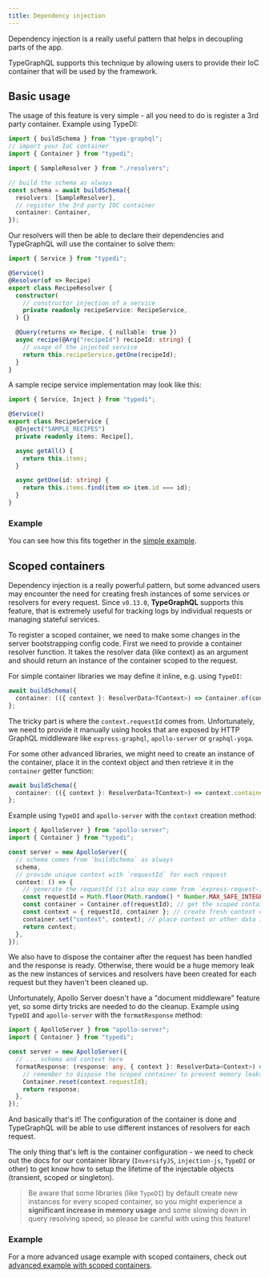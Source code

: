 ```yaml
---
title: Dependency injection
---
```


Dependency injection is a really useful pattern that helps in decoupling parts of the app.

TypeGraphQL supports this technique by allowing users to provide their IoC container that will be used by the framework.

## Basic usage

The usage of this feature is very simple - all you need to do is register a 3rd party container. Example using TypeDI:

```typescript
import { buildSchema } from "type-graphql";
// import your IoC container
import { Container } from "typedi";

import { SampleResolver } from "./resolvers";

// build the schema as always
const schema = await buildSchema({
  resolvers: [SampleResolver],
  // register the 3rd party IOC container
  container: Container,
});
```

Our resolvers will then be able to declare their dependencies and TypeGraphQL will use the container to solve them:

```typescript
import { Service } from "typedi";

@Service()
@Resolver(of => Recipe)
export class RecipeResolver {
  constructor(
    // constructor injection of a service
    private readonly recipeService: RecipeService,
  ) {}

  @Query(returns => Recipe, { nullable: true })
  async recipe(@Arg("recipeId") recipeId: string) {
    // usage of the injected service
    return this.recipeService.getOne(recipeId);
  }
}
```

A sample recipe service implementation may look like this:

```typescript
import { Service, Inject } from "typedi";

@Service()
export class RecipeService {
  @Inject("SAMPLE_RECIPES")
  private readonly items: Recipe[],

  async getAll() {
    return this.items;
  }

  async getOne(id: string) {
    return this.items.find(item => item.id === id);
  }
}
```

### Example

You can see how this fits together in the [simple example](https://github.com/19majkel94/type-graphql/tree/master/examples/using-container).

## Scoped containers

Dependency injection is a really powerful pattern, but some advanced users may encounter the need for creating fresh instances of some services or resolvers for every request. Since `v0.13.0`, **TypeGraphQL** supports this feature, that is extremely useful for tracking logs by individual requests or managing stateful services.

To register a scoped container, we need to make some changes in the server bootstrapping config code.
First we need to provide a container resolver function. It takes the resolver data (like context) as an argument and should return an instance of the container scoped to the request.

For simple container libraries we may define it inline, e.g. using `TypeDI`:

```typescript
await buildSchema({
  container: (({ context }: ResolverData<TContext>) => Container.of(context.requestId));
};
```

The tricky part is where the `context.requestId` comes from. Unfortunately, we need to provide it manually using hooks that are exposed by HTTP GraphQL middleware like `express-graphql`, `apollo-server` or `graphql-yoga`.

For some other advanced libraries, we might need to create an instance of the container, place it in the context object and then retrieve it in the `container` getter function:

```typescript
await buildSchema({
  container: (({ context }: ResolverData<TContext>) => context.container);
};
```

Example using `TypeDI` and `apollo-server` with the `context` creation method:

```typescript
import { ApolloServer } from "apollo-server";
import { Container } from "typedi";

const server = new ApolloServer({
  // schema comes from `buildSchema` as always
  schema,
  // provide unique context with `requestId` for each request
  context: () => {
    // generate the requestId (it also may come from `express-request-id` or other middleware)
    const requestId = Math.floor(Math.random() * Number.MAX_SAFE_INTEGER); // uuid-like
    const container = Container.of(requestId); // get the scoped container
    const context = { requestId, container }; // create fresh context object
    container.set("context", context); // place context or other data in container
    return context;
  },
});
```

We also have to dispose the container after the request has been handled and the response is ready. Otherwise, there would be a huge memory leak as the new instances of services and resolvers have been created for each request but they haven't been cleaned up.

Unfortunately, Apollo Server doesn't have a "document middleware" feature yet, so some dirty tricks are needed to do the cleanup.
Example using `TypeDI` and `apollo-server` with the `formatResponse` method:

```typescript
import { ApolloServer } from "apollo-server";
import { Container } from "typedi";

const server = new ApolloServer({
  // ... schema and context here
  formatResponse: (response: any, { context }: ResolverData<Context>) => {
    // remember to dispose the scoped container to prevent memory leaks
    Container.reset(context.requestId);
    return response;
  },
});
```

And basically that's it! The configuration of the container is done and TypeGraphQL will be able to use different instances of resolvers for each request.

The only thing that's left is the container configuration - we need to check out the docs for our container library (`InversifyJS`, `injection-js`, `TypeDI` or other) to get know how to setup the lifetime of the injectable objects (transient, scoped or singleton).

> Be aware that some libraries (like `TypeDI`) by default create new instances for every scoped container, so you might experience a **significant increase in memory usage** and some slowing down in query resolving speed, so please be careful with using this feature!

### Example

For a more advanced usage example with scoped containers, check out [advanced example with scoped containers](https://github.com/19majkel94/type-graphql/tree/master/examples/using-scoped-container).
